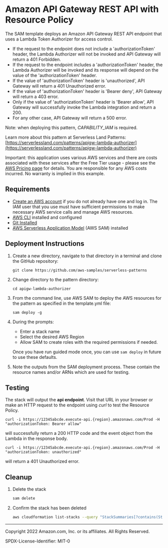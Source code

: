 # Amazon API Gateway REST API with Resource Policy

The SAM template deploys an Amazon API Gateway REST API endpoint that uses a Lambda Token Authorizer for access control. 

* If the request to the endpoint does not include a 'authorizationToken' header, the Lambda Authorizer will not be invoked and API Gateway will return a 401 Forbidden. 
* If the request to the endpoint includes a 'authorizationToken' header, the Lambda Authorizer will be invoked and its response will depend on the value of the 'authorizationToken' header. 
* If the value of 'authorizationToken' header is 'unauthorized', API Gateway will return a 401 Unauthorized error. 
* If the value of 'authorizationToken' header is 'Bearer deny', API Gateway will return a 403 error. 
* Only if the value of 'authorizationToken' header is 'Bearer allow', API Gateway will successfully invoke the Lambda integration and return a 200. 
* For any other case, API Gateway will return a 500 error.

Note: when deploying this pattern, *CAPABILITY_IAM* is required.

Learn more about this pattern at Serverless Land Patterns: [https://serverlessland.com/patterns/apigw-lambda-authorizer](https://serverlessland.com/patterns/apigw-lambda-authorizer)

Important: this application uses various AWS services and there are costs associated with these services after the Free Tier usage - please see the [AWS Pricing page](https://aws.amazon.com/pricing/) for details. You are responsible for any AWS costs incurred. No warranty is implied in this example.

## Requirements

* [Create an AWS account](https://portal.aws.amazon.com/gp/aws/developer/registration/index.html) if you do not already have one and log in. The IAM user that you use must have sufficient permissions to make necessary AWS service calls and manage AWS resources.
* [AWS CLI](https://docs.aws.amazon.com/cli/latest/userguide/install-cliv2.html) installed and configured
* [Git Installed](https://git-scm.com/book/en/v2/Getting-Started-Installing-Git)
* [AWS Serverless Application Model](https://docs.aws.amazon.com/serverless-application-model/latest/developerguide/serverless-sam-cli-install.html) (AWS SAM) installed

## Deployment Instructions

1. Create a new directory, navigate to that directory in a terminal and clone the GitHub repository:
    ``` 
    git clone https://github.com/aws-samples/serverless-patterns
    ```
2. Change directory to the pattern directory:
    ```
    cd apigw-lambda-authorizer
    ```
3. From the command line, use AWS SAM to deploy the AWS resources for the pattern as specified in the template.yml file:
    ```
    sam deploy -g
    ```
1. During the prompts:
    * Enter a stack name
    * Select the desired AWS Region
    * Allow SAM to create roles with the required permissions if needed.

    Once you have run guided mode once, you can use `sam deploy` in future to use these defaults.

1. Note the outputs from the SAM deployment process. These contain the resource names and/or ARNs which are used for testing.

## Testing

The stack will output the **api endpoint**. Visit that URL in your browser or make an HTTP request to the endpoint using *curl* to test the Resource Policy.
   
```
curl -i https://12345abcde.execute-api.{region}.amazonaws.com/Prod -H "authorizationToken: Bearer allow"
```

will successfully return a 200 HTTP code and the event object from the Lambda in the response body.

```
curl -i https://12345abcde.execute-api.{region}.amazonaws.com/Prod -H "authorizationToken: unauthorized"
```

will return a 401 Unauthorized error.

## Cleanup
 
1. Delete the stack
    ```bash
    sam delete
    ```
1. Confirm the stack has been deleted
    ```bash
    aws cloudformation list-stacks --query "StackSummaries[?contains(StackName,'STACK_NAME')].StackStatus"
    ```
----
Copyright 2022 Amazon.com, Inc. or its affiliates. All Rights Reserved.

SPDX-License-Identifier: MIT-0